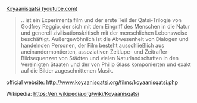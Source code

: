 

[Koyaanisqatsi (youtube.com)](https://www.youtube.com/watch?v=i4MXPIpj5sA&list=PL0860055297FEA6A1)

> .. ist ein Experimentalfilm und der erste Teil der Qatsi-Trilogie von Godfrey Reggio, der sich mit dem Eingriff des Menschen in die Natur und generell zivilisationskritisch mit der menschlichen Lebensweise beschäftigt.
Außergewöhnlich ist die Abwesenheit von Dialogen und handelnden Personen, der Film besteht ausschließlich aus aneinandermontierten, assoziativen Zeitlupe- und Zeitraffer-Bildsequenzen von Städten und vielen Naturlandschaften in den Vereinigten Staaten und der von Philip Glass komponierten und exakt auf die Bilder zugeschnittenen Musik.


official website: http://www.koyaanisqatsi.org/films/koyaanisqatsi.php

Wikipedia: https://en.wikipedia.org/wiki/Koyaanisqatsi
